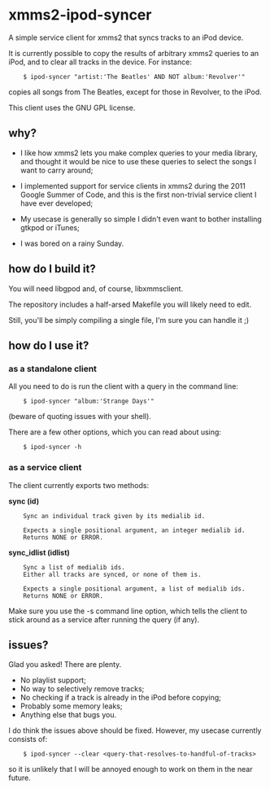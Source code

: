 # xmms2-ipod-syncer

A simple service client for xmms2 that syncs tracks to an iPod device.

It is currently possible to copy the results of arbitrary xmms2 queries to an
iPod, and to clear all tracks in the device. For instance:

        $ ipod-syncer "artist:'The Beatles' AND NOT album:'Revolver'"

copies all songs from The Beatles, except for those in Revolver, to the iPod.

This client uses the GNU GPL license.

## why?

- I like how xmms2 lets you make complex queries to your media library, and
  thought it would be nice to use these queries to select the songs I want to
  carry around;

- I implemented support for service clients in xmms2 during the 2011 Google
  Summer of Code, and this is the first non-trivial service client I have ever
  developed;

- My usecase is generally so simple I didn't even want to bother installing
  gtkpod or iTunes;

- I was bored on a rainy Sunday.

## how do I build it?

You will need libgpod and, of course, libxmmsclient.

The repository includes a half-arsed Makefile you will likely need to edit.

Still, you'll be simply compiling a single file, I'm sure you can handle it ;)

## how do I use it?

### as a standalone client

All you need to do is run the client with a query in the command line:

        $ ipod-syncer "album:'Strange Days'"

(beware of quoting issues with your shell).

There are a few other options, which you can read about using:

        $ ipod-syncer -h

### as a service client

The client currently exports two methods:

**sync (id)**

        Sync an individual track given by its medialib id.

        Expects a single positional argument, an integer medialib id.
        Returns NONE or ERROR.

**sync_idlist (idlist)**

        Sync a list of medialib ids.
        Either all tracks are synced, or none of them is.

        Expects a single positional argument, a list of medialib ids.
        Returns NONE or ERROR.

Make sure you use the -s command line option, which tells the client to stick
around as a service after running the query (if any).

## issues?

Glad you asked! There are plenty.

- No playlist support;
- No way to selectively remove tracks;
- No checking if a track is already in the iPod before copying;
- Probably some memory leaks;
- Anything else that bugs you.

I do think the issues above should be fixed. However, my usecase currently
consists of:

        $ ipod-syncer --clear <query-that-resolves-to-handful-of-tracks>

so it is unlikely that I will be annoyed enough to work on them in the near
future.
